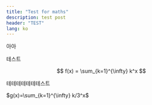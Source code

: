 ```yaml
---
title: "Test for maths"
description: test post
header: "TEST"
lang: ko
---
```


아아

테스트

$$
f(x) = \sum_{k=1}^{\infty} k^x
$$

테테테테테테테스트

$g(x)=\sum_{k=1}^{\infty} k/3^x$

